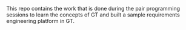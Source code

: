 This repo contains the work that is done during the pair programming sessions to learn the concepts of GT and built a sample requirements engineering platform in GT.
